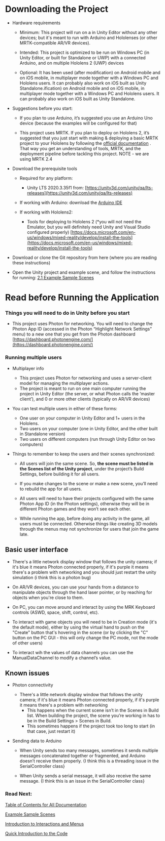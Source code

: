 # Downloading the Project

* Hardware requirements
  
  * Minimum: This project will run on a in Unity Editor without any other devices; but it's meant to run with Arduino and Hololenses (or other MRTK-compatible AR/VR devices).
  
  * Intended: This project is optimized to be run on Windows PC (in Unity Editor, or built for Standalone or UWP) with a connected Arduino, and on multiple Hololens 2 (UWP) devices
  
  * Optional: It has been used (after modification) on Android mobile and on iOS mobile, in multiplayer mode together with a Windows PC and Hololens users. It can probably also work on iOS built as Unity Standalone.ification) on Android mobile and on iOS mobile, in multiplayer mode together with a Windows PC and Hololens users. It can probably also work on iOS built as Unity Standalone.

* Suggestions before you start:
  
  * If you plan to use Arduino, it’s suggested you use an Arduino Uno device (because the examples will be configured for that)
  
  * This project uses MRTK. If you plan to deploy on Hololens 2, it’s suggested that you just start with making & deploying a basic MRTK project to your Hololens by following the  [official documentation](https://docs.microsoft.com/en-us/learn/paths/beginner-hololens-2-tutorials/) . That way you get an understanding of tools, MRTK, and the deployment pipeline before tackling this project. NOTE - we are using MRTK 2.4

* Download the prerequisite tools
  
  * Required for any platform:
    
    * Unity LTS 2020.3.35f1 from: [https://unity3d.com/unity/qa/lts-releases](https://unity3d.com/unity/qa/lts-releases) 
  
  * If working with Arduino: download the [Arduino IDE](https://www.arduino.cc/en/software)
  
  * If working with Hololens2:
    
    * Tools for deploying to Hololens 2 (*you will not need the Emulator, but you will definitely need Unity and Visual Studio configured properly) [https://docs.microsoft.com/en-us/windows/mixed-reality/develop/install-the-tools](https://docs.microsoft.com/en-us/windows/mixed-reality/develop/install-the-tools) 

* Download or clone the Git repository from here (where you are reading these instructions)

* Open the Unity project and example scene, and follow the instructions for running: [2.1 Example Sample Scenes](./2.1_Sample_Scenes.md)

# Read before Running the Application

### Things you will need to do in Unity before you start

* This project uses Photon for networking. You will need to change the Photon App ID (accessed in the Photon “Highlight Network Settings” menu) to a new one that you get from the Photon dashboard [https://dashboard.photonengine.com/](https://dashboard.photonengine.com/)

### Running multiple users

* Multiplayer info
  
  * This project uses Photon for networking and uses a server-client model for managing the multiplayer actions.
  * The project is meant to run on one main computer running the project in Unity Editor (the server, or what Photon calls the ‘master client’), and 0 or more other clients (typically on AR/VR devices)

* You can test multiple users in either of these forms:
  
  * One user on your computer in Unity Editor and 1+ users in the Hololens.
  * Two users on your computer (one in Unity Editor, and the other built in Standalone version)
  * Two users on different computers (run through Unity Editor on two computers)

* Things to remember to keep the users and their scenes synchronized:
  
  * All users will join the same scene. So, **the scene must be listed in the Scenes list of the Unity project**, under the project’s Build Settings, before building it for all users.
  
  * If you make changes to the scene or make a new scene, you’ll need to rebuild the app for all users.
  
  * All users will need to have their projects configured with the same Photon App ID (in the Photon settings), otherwise they will be in different Photon games and they won’t see each other. 
  
  * While running the app, before doing any activity in the game, all users must be connected. Otherwise things like creating 3D models through the menus may not synchronize for users that join the game late.

## Basic user interface

* There's a little network display window that follows the unity camera; if it's blue it means Photon connected properly, if it's purple it means there's a problem with networking and you should just restart the unity simulation (i think this is a photon bug)

* On AR/VR devices, you can use your hands from a distance to manipulate objects through the hand laser pointer, or by reaching for objects when you're close to them.

* On PC, you can move around and interact by using the MRK Keyboard controls (ASWD, space, shift, control, etc).

* To interact with game objects you will need to be in Creation mode (it's the default mode), either by using the virtual hand to push on the "Create" button that's hovering in the scene (or by clicking the "C" button on the PC GUI - this will only change the PC mode, not the mode of other users)

* To interact wih the values of data channels you can use the ManualDataChannel to modify a channel’s value.

## Known issues

* Photon connectivity
  
  * There's a little network display window that follows the unity camera; if it's blue it means Photon connected properly, if it's purple it means there's a problem with networking
    * This happens when the current scene isn’t in the Scenes in Build list. When building the project, the scene you’re working in has to be in the Build Settings > Scenes in Build.
    * This sometimes happens if the project took too long to start (in that case, just restart it)

* Sending data to Arduino
  
  * When Unity sends too many messages, sometimes it sends multiple messages concatenated together or fragmented, and Arduino doesn’t receive them properly. {I think this is a threading issue in the SerialController class}
  
  * When Unity sends a serial message, it will also receive the same message. {I think this is an issue in the SerialController class}

### Read Next:

  [Table of Contents for All Documentation](./.md)

[Example Sample Scenes](./2.1_Sample_Scenes.md)

[Introduction to Interactions and Menus](./2.2_Intro_to_User_Interactions_and_Menus.md)

[Quick Introduction to the Code](./3.0_Quick_Introduction_to_the_Code_.md)
